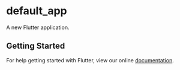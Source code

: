# default_app

A new Flutter application.

## Getting Started

For help getting started with Flutter, view our online
[documentation](https://flutter.io/).
